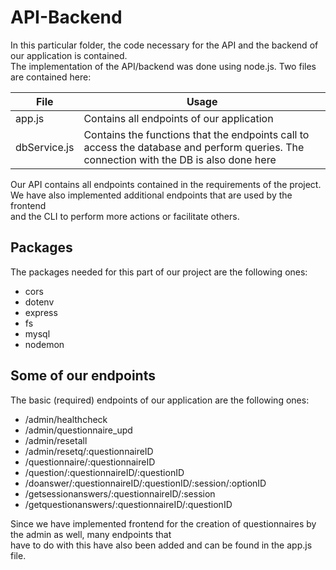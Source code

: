 # API-Backend  
In this particular folder, the code necessary for the API and the backend of our application is contained.  
The implementation of the API/backend was done using node.js. Two files are contained here:  

| File  | Usage |
| ------------- | ------------- |
| app.js  | Contains all endpoints of our application  |
| dbService.js  | Contains the functions that the endpoints call to access the database and perform queries. The connection with the DB is also done here  |  

Our API contains all endpoints contained in the requirements of the project. We have also implemented additional endpoints that are used by the frontend  
and the CLI to perform more actions or facilitate others. 

## Packages  

The packages needed for this part of our project are the following ones:  

- cors  
- dotenv  
- express  
- fs  
- mysql  
- nodemon  

## Some of our endpoints  
The basic (required) endpoints of our application are the following ones:  
- /admin/healthcheck
- /admin/questionnaire_upd
- /admin/resetall
- /admin/resetq/:questionnaireID
- /questionnaire/:questionnaireID
- /question/:questionnaireID/:questionID
- /doanswer/:questionnaireID/:questionID/:session/:optionID
- /getsessionanswers/:questionnaireID/:session
- /getquestionanswers/:questionnaireID/:questionID  

Since we have implemented frontend for the creation of questionnaires by the admin as well, many endpoints that  
have to do with this have also been added and can be found in the app.js file. 
